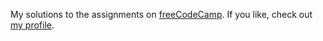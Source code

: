 My solutions to the assignments on [freeCodeCamp](https://www.freecodecamp.org/). If you like, check out [my profile](https://www.freecodecamp.org/kieranaustin).


